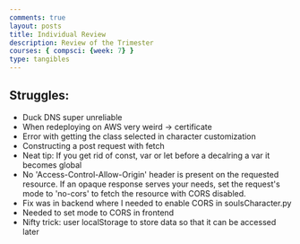 ```yaml
---
comments: true
layout: posts
title: Individual Review
description: Review of the Trimester
courses: { compsci: {week: 7} }
type: tangibles
---
```



## Struggles:
- Duck DNS super unreliable
- When redeploying on AWS very weird -> certificate 
- Error with getting the class selected in character customization 
- Constructing a post request with fetch 
- Neat tip: If you get rid of const, var or let before a decalring a var it becomes global
- No 'Access-Control-Allow-Origin' header is present on the requested resource. If an opaque response serves your needs, set the request's mode to 'no-cors' to fetch the resource with CORS disabled.
- Fix was in backend where I needed to enable CORS in soulsCharacter.py
- Needed to set mode to CORS in frontend
- Nifty trick: user localStorage to store data so that it can be accessed later
